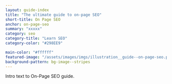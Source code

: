 ```yaml
---
layout: guide-index
title: "The ultimate guide to on-page SEO"
short-title: On Page SEO
anchor: on-page-seo
summary: "xxxxx"
category: seo
category-title: "Learn SEO"
category-color: "#298EE9"

main-color: "#ffffff"
featured-image: "/assets/images/imgs/illustration__guide--on-page-seo.png"
background-pattern: bg-image--stripes
---
```


Intro text to On-Page SEO guide.